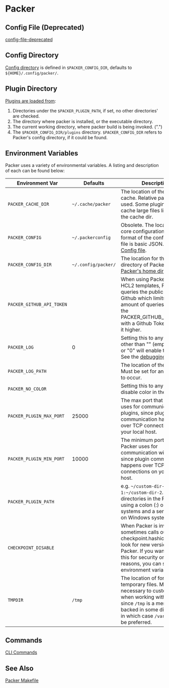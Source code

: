 # Packer

## Config File (Deprecated)

[config-file-deprecated](https://developer.hashicorp.com/packer/docs/configure#packer-s-config-file-deprecated)

## Config Directory

[Config directory](https://developer.hashicorp.com/packer/docs/configure#packer-s-config-directory) is defined in `$PACKER_CONFIG_DIR`,
defaults to `${HOME}/.config/packer/`.

## Plugin Directory

[Plugins are loaded from](https://developer.hashicorp.com/packer/docs/configure#packer-s-plugin-directory):

1. Directories under the `$PACKER_PLUGIN_PATH`, if set, no other directories'
are checked.
2. The directory where packer is installed, or the executable directory.
3. The current working directory, where packer build is being invoked. (".")
4. The `$PACKER_CONFIG_DIR/plugins` directory. `$PACKER_CONFIG_DIR` refers to Packer's config directory, if it could be found.

## Environment Variables

Packer uses a variety of environmental variables. A listing and description of each can be found below:

Environment Var|Defaults|Description
---------------|--------|-----------
`PACKER_CACHE_DIR`|`~/.cache/packer`|The location of the Packer cache. Relative paths can be used. Some plugins can cache large files like ISOs in the cache dir.
`PACKER_CONFIG`|`~/.packerconfig`|Obsolete. The location of the core configuration file. The format of the configuration file is basic JSON. See [Config file](https://developer.hashicorp.com/packer/docs/configure#packer-s-config-file).
`PACKER_CONFIG_DIR`|`~/.config/packer/`|The location for the home directory of Packer. See [Packer's home directory](https://developer.hashicorp.com/packer/docs/configure#packer-s-home-directory).
`PACKER_GITHUB_API_TOKEN`||When using Packer init on HCL2 templates, Packer queries the public API from Github which limits the amount of queries on can set the PACKER_GITHUB_API_TOKEN with a Github Token to make it higher.
`PACKER_LOG`|0|Setting this to any value other than "" (empty string) or "0" will enable the logger. See the [debugging page](https://developer.hashicorp.com/packer/docs/debugging).
`PACKER_LOG_PATH`||The location of the log file. Must be set for any logging to occur.
`PACKER_NO_COLOR`||Setting this to any value will disable color in the terminal.
`PACKER_PLUGIN_MAX_PORT`|25000|The max port that Packer uses for communication with plugins, since plugin communication happens over TCP connections on your local host.
`PACKER_PLUGIN_MIN_PORT`|10000|The minimum port that Packer uses for communication with plugins, since plugin communication happens over TCP connections on your local host.
`PACKER_PLUGIN_PATH`||e.g. `~/custom-dir-1:~/custom-dir-2`. Separate directories in the PATH string using a colon (:) on POSIX systems and a semicolon (;) on Windows systems.
`CHECKPOINT_DISABLE`||When Packer is invoked it sometimes calls out to checkpoint.hashicorp.com to look for new versions of Packer. If you want to disable this for security or privacy reasons, you can set this environment variable to 1.
`TMPDIR`|`/tmp`|The location of for the temporary files. May be necessary to customize when working with large files since `/tmp` is a memory-backed in some distributions, in which case `/var/tmp` might be preferred.

## Commands

[CLI Commands](https://developer.hashicorp.com/packer/docs/commands)

## See Also

[Packer Makefile](./make/packer.mak)
